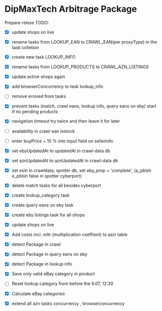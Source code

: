 # DipMaxTech Arbitrage Package

Prepare relese
TODO:

- [x] update shops on live
- [x] rename tasks from LOOKUP_EAN to CRAWL_EAN(per proxyType) in the task colletion
- [x] create new task LOOKUP_INFO
- [x] rename tasks from LOOKUP_PRODUCTS to CRAWL_AZN_LISTINGS
- [x] update active shops again
- [x] add browserConcurrency to task lookup_info
- [ ] remove errored from tasks
- [x] prevent tasks (match, crawl eans, lookup info, query eans on eby) start if no pending products
- [x] navigation timeout try twice and then leave it for later
- [ ] availability in crawl ean instock

- [ ] enter buyPrice + 10 % into input field on sellerinfo

- [x] set ebyUpdatedAt to updatedAt in crawl-data db
- [x] set aznUpdatedAt to aznUpdatedAt in crawl-data db 
- [x] set esin in crawldata, spotter db, set eby_prop = 'complete', (a_pblsh e_pblsh false in spotter cyberport)
- [x] delete match tasks for all besides cyberport
- [x] create lookup_category task
- [x] create query eans on eby task
- [x] create eby listings task for all shops
- [x] update shops on live

- [x] Add costs incl. mltr (multiplication coeffient) to asin table
- [x] detect Package in crawl
- [x] detect Package in query eans on eby
- [x] detect Package in lookup info
- [x] Save only valid eBay category in product


- [ ] Reset lookup category from before the 6.07, 12:30
- [x] Calculate eBay categories
- [x] extend all azn tasks concurrency , browserconcurrency